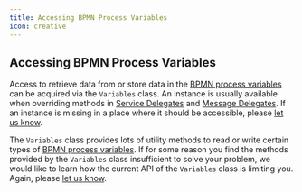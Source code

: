 ```yaml
---
title: Accessing BPMN Process Variables
icon: creative
---
```


## Accessing BPMN Process Variables

Access to retrieve data from or store data in the [BPMN process variables](../dsf/bpmn-process-variables.md) can be acquired via the `Variables` class. An instance is usually available when overriding methods in [Service Delegates](../dsf/service-delegates.md) and [Message Delegates](../dsf/message-delegates.md). If an instance is missing in a place where it should be accessible, please [let us know](https://dsf.dev/community/contribute/).

The `Variables` class provides lots of utility methods to read or write certain types
of [BPMN process variables](../concepts/dsf/bpmn-process-variables.md). If for some reason you find the methods provided by the `Variables` class insufficient to solve your problem, we would like to learn how the current API of the `Variables` class is limiting you. Again, please [let us know](https://dsf.dev/community/contribute/).

